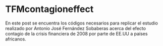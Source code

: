 # TFMcontagioneffect
En este post se encuentra los códigos necesarios para replicar el estudio realizado por Antonio José Fernández Sobaberas acerca del efecto contagio de la crisis financiera de 2008 por parte de EE.UU a países africanos.
